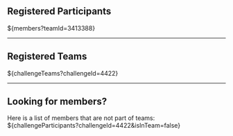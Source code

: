 
## **Registered Participants**

${members?teamId=3413388}

---

## **Registered Teams**

${challengeTeams?challengeId=4422}

---

## **Looking for members?**
Here is a list of members that are not part of teams:
${challengeParticipants?challengeId=4422&isInTeam=false}
